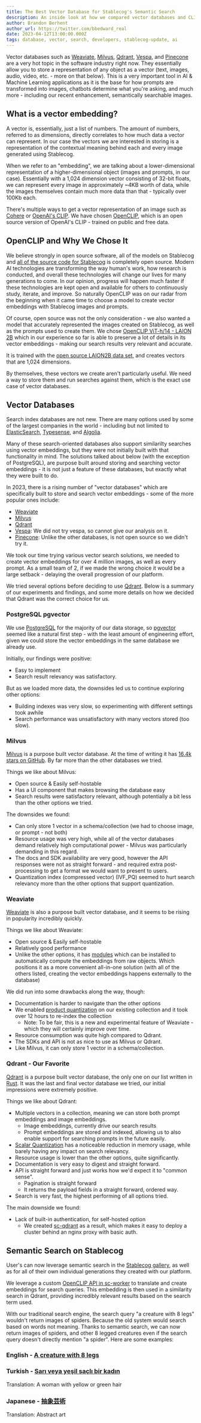 ```yaml
---
title: The Best Vector Database for Stablecog's Semantic Search
description: An inside look at how we compared vector databases and CLIP models. As well as details about how we implemented semantic, image based search on Stablecog.
author: Brandon Berhent
author_url: https://twitter.com/bbedward_real
date: 2023-04-12T13:00:00.000Z
tags: database, vector, search, developers, stablecog-update, ai
---
```


<script>
  import DocImage from '$components/docs/DocImage.svelte'
</script>

Vector databases such as [Weaviate](https://weaviate.io/), [Milvus](https://milvus.io/), [Qdrant](https://qdrant.tech/), [Vespa](https://vespa.ai/), and [Pinecone](https://www.pinecone.io/) are a very hot topic in the software industry right now. They essentially allow you to store a representation of any object as a vector (text, images, audio, video, etc. - more on that below). This is a very important tool in AI & Machine Learning applications as it is the base for how prompts are transformed into images, chatbots determine what you're asking, and much more - including our recent enhancement, semantically searchable images.

## What is a vector embedding?

<DocImage src="https://ba.stablecog.com/blog/vector-embedding.jpg" width="2400" height="1260" alt="Vector" />

A vector is, essentially, just a list of numbers. The amount of numbers, referred to as dimensions, directly correlates to how much data a vector can represent. In our case the vectors we are interested in storing is a representation of the contextual meaning behind each and every image generated using Stablecog.

When we refer to an "embedding", we are talking about a lower-dimensional representation of a higher-dimensional object (images and prompts, in our case). Essentially with a 1,024 dimension vector consisting of 32-bit floats, we can represent every image in approximately ~4KB worth of data, while the images themselves contain much more data than that - typically over 100Kb each.

There's multiple ways to get a vector representation of an image such as [Cohere](https://cohere.ai/) or [OpenAI's CLIP](https://openai.com/research/clip). We have chosen [OpenCLIP](https://github.com/mlfoundations/open_clip), which is an open source version of OpenAI's CLIP - trained on public and free data.

## OpenCLIP and Why We Chose It

<DocImage src="https://ba.stablecog.com/blog/open_clip_github_repo.jpg" href="https://github.com/mlfoundations/open_clip" width="2560" height="2178" alt="OpenCLIP" />

We believe strongly in open source software, all of the models on Stablecog and [all of the source code for Stablecog](https://github.com/stablecog) is completely open source. Modern AI technologies are transforming the way human's work, how research is conducted, and overall these technologies will change our lives for many generations to come. In our opinion, progress will happen much faster if these technologies are kept open and available for others to continuously study, iterate, and improve. So naturally OpenCLIP was on our radar from the beginning when it came time to choose a model to create vector embeddings with Stablecog images and prompts.

Of course, open source was not the only consideration - we also wanted a model that accurately represented the images created on Stablecog, as well as the prompts used to create them. We chose [OpenCLIP ViT-h/14 - LAION 2B](https://huggingface.co/laion/CLIP-ViT-H-14-laion2B-s32B-b79K) which in our experience so far is able to preserve a lot of details in its vector embeddings - making our search results very relevant and accurate.

It is trained with the [open source LAION2B data set](https://huggingface.co/datasets/laion/laion2B-en), and creates vectors that are 1,024 dimensions.

By themselves, these vectors we create aren't particularly useful. We need a way to store them and run searches against them, which is the exact use case of vector databases.

## Vector Databases

<DocImage src="https://ba.stablecog.com/blog/vector-dbs.jpg" width="2400" height="1260" alt="Vector Databases" />

Search index databases are not new. There are many options used by some of the largest companies in the world - including but not limited to [ElasticSearch](https://www.elastic.co/), [Typesense](https://typesense.org/), and [Algolia](https://www.algolia.com/).

Many of these search-oriented databases also support similarilty searches using vector embeddings, but they were not initially built with that functionality in mind. The solutions talked about below (with the exception of PostgreSQL), are purpose built around storing and searching vector embeddings - it is not just a feature of these databases, but exactly what they were built to do.

In 2023, there is a rising number of "vector databases" which are specifically built to store and search vector embeddings - some of the more popular ones include:

- [Weaviate](https://weaviate.io/)
- [Milvus](https://milvus.io/)
- [Qdrant](https://qdrant.tech/)
- [Vespa](https://vespa.ai/): We did not try vespa, so cannot give our analysis on it.
- [Pinecone](https://www.pinecone.io/): Unlike the other databases, is not open source so we didn't try it.

We took our time trying various vector search solutions, we needed to create vector embeddings for over 4 million images, as well as every prompt. As a small team of 2, if we made the wrong choice it would be a large setback - delaying the overall progression of our platform.

We tried several options before deciding to use [Qdrant](https://qdrant.tech/). Below is a summary of our experiments and findings, and some more details on how we decided that Qdrant was the correct choice for us.

### PostgreSQL pgvector

We use [PostgreSQL](https://www.postgresql.org/) for the majority of our data storage, so [pgvector](https://github.com/pgvector/pgvector) seemed like a natural first step - with the least amount of engineering effort, given we could store the vector embeddings in the same database we already use.

Initially, our findings were positive:

- Easy to implement
- Search result relevancy was satisfactory.

But as we loaded more data, the downsides led us to continue exploring other options:

- Building indexes was very slow, so experimenting with different settings took awhile
- Search performance was unsatisfactory with many vectors stored (too slow).

### Milvus

[Milvus](https://milvus.io/) is a purpose built vector database. At the time of writing it has [16.4k stars on GitHub](https://github.com/milvus-io/milvus). By far more than the other databases we tried.

Things we like about Milvus:

- Open source & Easily self-hostable
- Has a UI component that makes browsing the database easy
- Search results were satisfactory relevant, although potentially a bit less than the other options we tried.

The downsides we found:

- Can only store 1 vector in a schema/collection (we had to choose image, or prompt - not both)
- Resource usage was very high, while all of the vector databases demand relatively high computational power - Milvus was particularly demanding in this regard.
- The docs and SDK availability are very good, however the API responses were not as straight forward - and required extra post-processing to get a format we would want to present to users.
- Quantization index (compressed vector) (IVF_PQ) seemed to hurt search relevancy more than the other options that support quantization.

### Weaviate

[Weaviate](https://weaviate.io/) is also a purpose built vector database, and it seems to be rising in popularity incredibly quickly.

Things we like about Weaviate:

- Open source & Easily self-hostable
- Relatively good performance
- Unlike the other options, it has [modules](https://weaviate.io/developers/weaviate/modules/retriever-vectorizer-modules) which can be installed to automatically compute the embeddings from raw objects. Which positions it as a more convenient all-in-one solution (with all of the others listed, creating the vector embeddings happens externally to the database)

We did run into some drawbacks along the way, though:

- Documentation is harder to navigate than the other options
- We enabled [product quantization](https://weaviate.io/developers/weaviate/concepts/vector-index#hnsw-with-product-quantizationpq) on our existing collection and it took over 12 hours to re-index the collection
  - Note: To be fair, this is a new and experimental feature of Weaviate - which they will certainly improve over time.
- Resource consumption was quite high compared to Qdrant.
- The SDKs and API is not as nice to use as Milvus or Qdrant.
- Like Milvus, it can only store 1 vector in a schema/collection.

### Qdrant - Our Favorite

[Qdrant](https://qdrant.tech/) is a purpose built vector database, the only one on our list written in [Rust](https://www.rust-lang.org/). It was the last and final vector database we tried, our initial impressions were extremely positive.

Things we like about Qdrant:

- Multiple vectors in a collection, meaning we can store both prompt embeddings and image embeddings.
  - Image embeddings, currently drive our search results
  - Prompt embeddings are stored and indexed, allowing us to also enable support for searching prompts in the future easily.
- [Scalar Quantization](https://qdrant.tech/documentation/quantization/) has a noticeable reduction in memory usage, while barely having any impact on search relevancy.
- Resource usage is lower than the other options, quite significantly.
- Documentation is very easy to digest and straight forward.
- API is straight forward and just works how we'd expect it to "common sense".
  - Pagination is straight forward
  - It returns the payload fields in a straight forward, ordered way.
- Search is very fast, the highest performing of all options tried.

The main downside we found:

- Lack of built-in authentication, for self-hosted option
  - We created [sc-qdrant](https://github.com/stablecog/sc-qdrant) as a result, which makes it easy to deploy a cluster behind an nginx proxy with basic auth.

## Semantic Search on Stablecog

User's can now leverage semantic search in the [Stablecog gallery](https://stablecog.com/gallery), as well as for all of their own individual generations they created with our platform.

We leverage a custom [OpenCLIP API in sc-worker](https://github.com/stablecog/sc-worker/tree/master/clipapi) to translate and create embeddings for search queries. This embedding is then used in a similarity search in Qdrant, providing incredibly relevant results based on the search term used.

With our traditional search engine, the search query "a creature with 8 legs" wouldn't return images of spiders. Because the old system would search based on words not meaning. Thanks to semantic search, we can now return images of spiders, and other 8 legged creatures even if the search query doesn't directly mention "a spider". Here are some examples:

### English - [A creature with 8 legs](https://stablecog.com/gallery?q=A+creature+with+8+legs)

<DocImage src="https://ba.stablecog.com/blog/stablecog-gallery-search-a-creature-with-8-legs.jpg" width="2560" height="1800" href="https://stablecog.com/gallery?q=A+creature+with+8+legs" alt="Stablecog Gallery Search: A creature with 8 legs" />

### Turkish - [Sarı veya yeşil saçlı bir kadın](https://stablecog.com/gallery?q=Sarı+veya+yeşil+saçlı+bir+kadın)

Translation: A woman with yellow or green hair

<DocImage src="https://ba.stablecog.com/blog/stablecog-gallery-search-a-woman-with-yellow-or-green-hair.jpg" width="2560" height="1800" href="https://stablecog.com/gallery?q=Sarı+veya+yeşil+saçlı+bir+kadın" alt="Stablecog Gallery Search: A woman with yellow or green hair" />

### Japanese - [抽象芸術](https://stablecog.com/gallery?q=抽象芸術)

Translation: Abstract art

<DocImage src="https://ba.stablecog.com/blog/stablecog-gallery-search-abstract-art.jpg" width="2560" height="1800" href="https://stablecog.com/gallery?q=抽象芸術" alt="Stablecog Gallery Search: Abstract art" />
